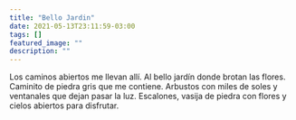 ```yaml
---
title: "Bello Jardin"
date: 2021-05-13T23:11:59-03:00
tags: []
featured_image: ""
description: ""
---
```


Los caminos abiertos me llevan allí. Al bello jardín donde brotan las flores. Caminito de piedra gris que me contiene. Arbustos con miles de soles y ventanales que dejan pasar la luz. Escalones, vasija de piedra con flores y cielos abiertos para disfrutar.